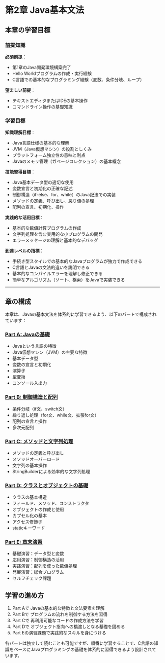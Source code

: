 # 第2章 Java基本文法

## 本章の学習目標

### 前提知識
**必須前提**：
- 第1章のJava開発環境構築完了
- Hello Worldプログラムの作成・実行経験
- C言語での基本的なプログラミング経験（変数、条件分岐、ループ）

**望ましい前提**：
- テキストエディタまたはIDEの基本操作
- コマンドライン操作の基礎知識

### 学習目標
**知識理解目標**：
- Java言語仕様の基本的な理解
- JVM（Java仮想マシン）の役割としくみ
- プラットフォーム独立性の意味と利点
- Javaのメモリ管理（ガベージコレクション）の基本概念

**技能習得目標**：
- Java基本データ型の適切な使用
- 変数宣言と初期化の正確な記述
- 制御構造（if-else、for、while）のJava記法での実装
- メソッドの定義、呼び出し、戻り値の処理
- 配列の宣言、初期化、操作

**実践的な活用目標**：
- 基本的な数値計算プログラムの作成
- 文字列処理を含む実用的な小プログラムの開発
- エラーメッセージの理解と基本的なデバッグ

**到達レベルの指標**：
- 手続き型スタイルでの基本的なJavaプログラムが独力で作成できる
- C言語とJavaの文法的違いを説明できる
- 基本的なコンパイルエラーを理解し修正できる
- 簡単なアルゴリズム（ソート、検索）をJavaで実装できる

---

## 章の構成

本章は、Javaの基本文法を体系的に学習できるよう、以下のパートで構成されています：

### [Part A: Javaの基礎](chapter02a-java-fundamentals.md)
- Javaという言語の特徴
- Java仮想マシン（JVM）の主要な特徴
- 基本データ型
- 変数の宣言と初期化
- 演算子
- 型変換
- コンソール入出力

### [Part B: 制御構造と配列](chapter02b-control-and-arrays.md)
- 条件分岐（if文、switch文）
- 繰り返し処理（for文、while文、拡張for文）
- 配列の宣言と操作
- 多次元配列

### [Part C: メソッドと文字列処理](chapter02c-methods-and-strings.md)
- メソッドの定義と呼び出し
- メソッドオーバーロード
- 文字列の基本操作
- StringBuilderによる効率的な文字列処理

### [Part D: クラスとオブジェクトの基礎](chapter02d-class-basics.md)
- クラスの基本構造
- フィールド、メソッド、コンストラクタ
- オブジェクトの作成と使用
- カプセル化の基本
- アクセス修飾子
- staticキーワード

### [Part E: 章末演習](chapter02e-exercises.md)
- 基礎演習：データ型と変数
- 応用演習：制御構造の活用
- 実践演習：配列を使った数値処理
- 発展演習：総合プログラム
- セルフチェック課題

## 学習の進め方

1. Part Aで Javaの基本的な特徴と文法要素を理解
2. Part Bで プログラムの流れを制御する方法を習得
3. Part Cで 再利用可能なコードの作成方法を学習
4. Part Dで オブジェクト指向への橋渡しとなる基礎を固める
5. Part Eの演習課題で実践的なスキルを身につける

各パートは独立して読むことも可能ですが、順番に学習することで、C言語の知識をベースにJavaプログラミングの基礎を体系的に習得できるよう設計されています。